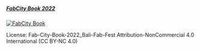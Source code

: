 ##### [FabCity Book 2022](https://fab.city/wp-content/uploads/2023/03/Fab-City-Book-2022_Bali-Fab-Fest.pdf)

[![FabCity Book]()](https://fab.city/wp-content/uploads/2023/03/Fab-City-Book-2022_Bali-Fab-Fest.pdf)

License: 
Fab-City-Book-2022_Bali-Fab-Fest
Attribution-NonCommercial 4.0
International (CC BY-NC 4.0)
